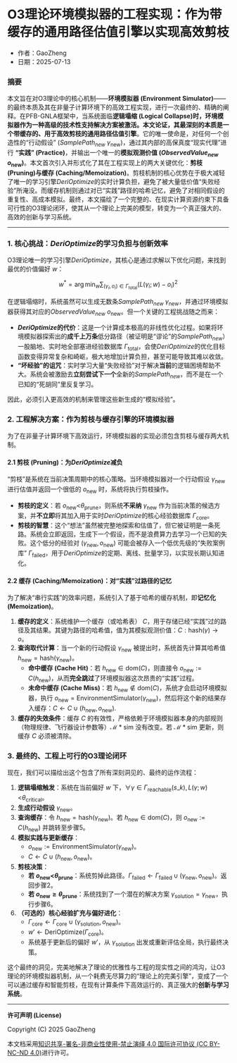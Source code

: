 # O3理论环境模拟器的工程实现：作为带缓存的通用路径估值引擎以实现高效剪枝

- 作者：GaoZheng
- 日期：2025-07-13

### 摘要

本文旨在对O3理论中的核心机制——**环境模拟器 (Environment Simulator)**——的最终本质及其在非量子计算环境下的高效工程实现，进行一次最终的、精确的阐释。在PFB-GNLA框架中，当系统面临**逻辑塌缩 (Logical Collapse)时，环境模拟器作为一种高级的技术性支持解决方案被激活。本文论证，其最深刻的本质是一个带缓存的、用于高效剪枝的通用路径估值引擎**。它的唯一使命是，对任何一个创造性的“行动假设” ($SamplePath_{new}$ $\gamma_{\text{new}}$)，通过其内部的高保真度“现实代理”进行 **“实践” (Practice)**，并输出一个唯一的**模拟观测价值 ($ObservedValue_{new}$ $o_{\text{new}}$)**。本文首次引入并形式化了其在工程实现上的两大关键优化：**剪枝 (Pruning)与缓存 (Caching/Memoization)**。剪枝机制的核心优势在于极大减轻了唯一的学习引擎$DeriOptimize$的实时计算负担，避免了被大量低价值“失败经验”所淹没。而缓存机制则通过对已“实践”路径的哈希记忆，避免了对相同假设的重复性、高成本模拟。最终，本文描绘了一个完整的、在现实计算资源约束下具备可行性的O3理论闭环，使其从一个理论上完美的模型，转变为一个真正强大的、高效的创新与学习系统。

-----

### 1. 核心挑战：$DeriOptimize$的学习负担与创新效率

O3理论唯一的学习引擎$DeriOptimize$，其核心是通过求解以下优化问题，来找到最优的价值偏好 $w$：

$$w^{*} = \arg\min_{w} \sum_{(\gamma_i, o_i) \in \Gamma_{\text{total}}} (L(\gamma_i; w) - o_i)^2$$

在逻辑塌缩时，系统虽然可以生成无数条$SamplePath_{new}$ $\gamma_{\text{new}}$，并通过环境模拟器获得其对应的$ObservedValue_{new}$ $o_{\text{new}}$。但一个关键的工程挑战随之而来：

  * **$DeriOptimize$的代价**：这是一个计算成本极高的非线性优化过程。如果将环境模拟器探索出的**成千上万条**低分路径（被证明是“谬论”的$SamplePath_{new}$）一股脑地、实时地全部塞进经验数据库 $\Gamma_{\text{total}}$，会使$DeriOptimize$的优化目标函数变得异常复杂和崎岖，极大地增加计算负担，甚至可能导致其难以收敛。
  * **“坏经验”的诅咒**：实时学习大量“失败经验”对于解决**当前**的逻辑困境帮助不大。系统会被激励去**立刻尝试下一个**全新的$SamplePath_{new}$，而不是在一个已知的“死胡同”里反复学习。

因此，必须引入更高效的机制来管理这些新生成的“模拟经验”。

### 2. 工程解决方案：作为剪枝与缓存引擎的环境模拟器

为了在非量子计算环境下高效运行，环境模拟器的实现必须包含剪枝与缓存两大机制。

#### 2.1 剪枝 (Pruning)：为$DeriOptimize$减负

“剪枝”是系统在当前决策周期中的核心策略。当环境模拟器对一个行动假设 $\gamma_{\text{new}}$ 进行估值并返回一个很低的 $o_{\text{new}}$ 时，系统将执行剪枝操作。

  * **剪枝的定义**：若 $o_{\text{new}} \text{<} \theta_{\text{prune}}$，则系统**不采纳** $\gamma_{\text{new}}$ 作为当前决策的候选方案，并**不立即**将其加入用于实时$DeriOptimize$的核心经验数据库 $\Gamma_{\text{core}}$。
  * **剪枝的智慧**：这个“想法”虽然被完整地探索和估值了，但它被证明是一条死路。系统会立即返回，生成下一个假设，而不是浪费算力去学习一个已知的失败。这个低分的经验对 $(\gamma_{\text{new}}, o_{\text{new}})$ 可能会被存入一个低优先级的“失败案例库” $\Gamma_{\text{failed}}$，用于$DeriOptimize$的定期、离线、批量学习，以实现长期认知进化。

#### 2.2 缓存 (Caching/Memoization)：对“实践”过路径的记忆

为了解决“串行实践”的效率问题，系统引入了基于哈希的缓存机制，即**记忆化 (Memoization)**。

1.  **缓存的定义**：系统维护一个缓存（或哈希表） $C$，用于存储已经“实践”过的路径及其结果。其键为路径的哈希值，值为其模拟观测价值：$C: \text{hash}(\gamma) \to o$。
2.  **查询取代计算**：当一个新的行动假设 $\gamma_{\text{new}}$ 被提出时，系统首先计算其哈希值 $h_{\text{new}} = \text{hash}(\gamma_{\text{new}})$。
      * **命中缓存 (Cache Hit)**：若 $h_{\text{new}} \in \text{dom}(C)$，则直接令 $o_{\text{new}} := C(h_{\text{new}})$，从而**完全跳过**了环境模拟器这次昂贵的“实践”过程。
      * **未命中缓存 (Cache Miss)**：若 $h_{\text{new}} \notin \text{dom}(C)$，系统才会启动环境模拟器，执行 $o_{\text{new}} = \text{EnvironmentSimulator}(\gamma_{\text{new}})$，然后将这个新的结果存入缓存：$C \leftarrow C \cup {(h_{\text{new}}, o_{\text{new}})}$.
3.  **缓存的失效条件**：缓存 $C$ 的有效性，严格依赖于环境模拟器本身的内部规则（物理规律、飞行器设计参数等）$\mathcal{M}*{\text{sim}}$ 没有改变。若 $\mathcal{M}*{\text{sim}}$ 更新，则缓存 $C$ 必须被清除。

### 3. 最终的、工程上可行的O3理论闭环

现在，我们可以描绘出这个包含了所有深刻洞见的、最终的运作流程：

1.  **逻辑塌缩触发**：系统在当前偏好 $w$ 下，$\forall \gamma \in \Gamma_{\text{reachable}}(s\_k), L(\gamma; w) \text{<} \theta_{\text{critical}}$。
2.  **生成行动假设** $\gamma_{\text{new}}$。
3.  **查询缓存**：令 $h_{\text{new}} = \text{hash}(\gamma_{\text{new}})$。若 $h_{\text{new}} \in \text{dom}(C)$，则 $o_{\text{new}} := C(h_{\text{new}})$ 并跳转至步骤5。
4.  **模拟实践与更新缓存**：
      * $o_{\text{new}} := \text{EnvironmentSimulator}(\gamma_{\text{new}})$。
      * $C \leftarrow C \cup {(h_{\text{new}}, o_{\text{new}})}$。
5.  **剪枝决策**：
      * **若 $o_{\text{new}} \text{<} \theta_{\text{prune}}$**：系统剪掉此路径。$\Gamma_{\text{failed}} \leftarrow \Gamma_{\text{failed}} \cup {(\gamma_{\text{new}}, o_{\text{new}})}$。返回步骤2。
      * **若 $o_{\text{new}} \geq \theta_{\text{prune}}$**：系统找到了一个潜在的解决方案 $\gamma_{\text{solution}} = \gamma_{\text{new}}$，执行步骤6。
6.  **（可选的）核心经验扩充与偏好进化**：
      * $\Gamma_{\text{core}} \leftarrow \Gamma_{\text{core}} \cup {(\gamma_{\text{solution}}, o_{\text{new}})}$。
      * $w' \leftarrow \text{DeriOptimize}(\Gamma_{\text{core}})$。
      * 系统基于更新后的偏好 $w'$，从 $\gamma_{\text{solution}}$ 出发或重新评估全局，执行最终决策。

这个最终的洞见，完美地解决了理论的优雅性与工程的现实性之间的鸿沟，让O3理论的环境模拟器机制，从一个耗费无尽算力的“理论上的完美引擎”，变成了一个可以通过缓存和智能剪枝，在现有计算条件下高效运行的、真正强大的**创新与学习系统**。

---

**许可声明 (License)**

Copyright (C) 2025 GaoZheng 

本文档采用[知识共享-署名-非商业性使用-禁止演绎 4.0 国际许可协议 (CC BY-NC-ND 4.0)](https://creativecommons.org/licenses/by-nc-nd/4.0/deed.zh-Hans)进行许可。

